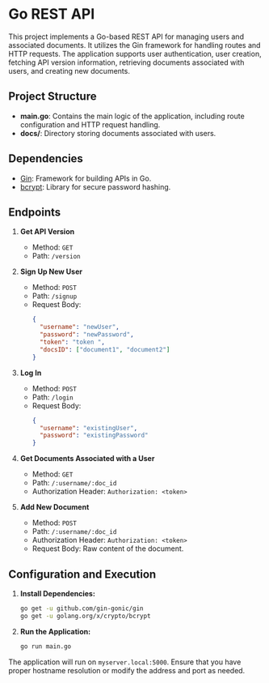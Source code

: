 # Go REST API

This project implements a Go-based REST API for managing users and associated documents. It utilizes the Gin framework for handling routes and HTTP requests. The application supports user authentication, user creation, fetching API version information, retrieving documents associated with users, and creating new documents.

## Project Structure

- **main.go**: Contains the main logic of the application, including route configuration and HTTP request handling.
- **docs/**: Directory storing documents associated with users.

## Dependencies

- [Gin](https://github.com/gin-gonic/gin): Framework for building APIs in Go.
- [bcrypt](https://golang.org/x/crypto/bcrypt): Library for secure password hashing.

## Endpoints

1. **Get API Version**
   - Method: `GET`
   - Path: `/version`

2. **Sign Up New User**
   - Method: `POST`
   - Path: `/signup`
   - Request Body:
     ```json
     {
       "username": "newUser",
       "password": "newPassword",
       "token": "token ",
       "docsID": ["document1", "document2"]
     }
     ```

3. **Log In**
   - Method: `POST`
   - Path: `/login`
   - Request Body:
     ```json
     {
       "username": "existingUser",
       "password": "existingPassword"
     }
     ```
   
4. **Get Documents Associated with a User**
   - Method: `GET`
   - Path: `/:username/:doc_id`
   - Authorization Header: `Authorization: <token>`

5. **Add New Document**
   - Method: `POST`
   - Path: `/:username/:doc_id`
   - Authorization Header: `Authorization: <token>`
   - Request Body: Raw content of the document.

## Configuration and Execution

1. **Install Dependencies:**
   ```bash
   go get -u github.com/gin-gonic/gin
   go get -u golang.org/x/crypto/bcrypt
   ```

2. **Run the Application:**
   ```bash
   go run main.go
   ```

The application will run on `myserver.local:5000`. Ensure that you have proper hostname resolution or modify the address and port as needed.